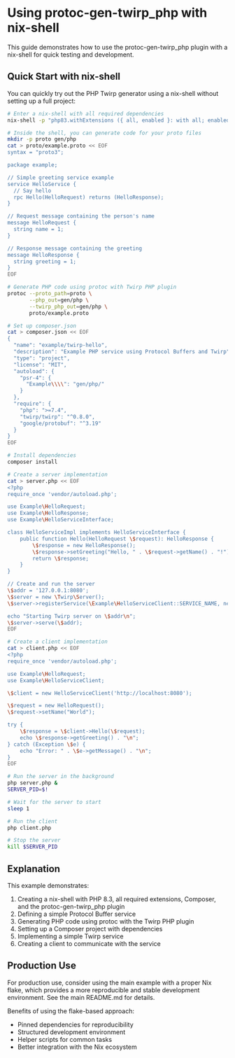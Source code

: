 # Using protoc-gen-twirp_php with nix-shell

This guide demonstrates how to use the protoc-gen-twirp_php plugin with a nix-shell for quick testing and development.

## Quick Start with nix-shell

You can quickly try out the PHP Twirp generator using a nix-shell without setting up a full project:

```bash
# Enter a nix-shell with all required dependencies
nix-shell -p "php83.withExtensions ({ all, enabled }: with all; enabled ++ [ curl mbstring tokenizer xml ctype fileinfo json pdo dom ])" php83.packages.composer protobuf protoc-gen-twirp_php

# Inside the shell, you can generate code for your proto files
mkdir -p proto gen/php
cat > proto/example.proto << EOF
syntax = "proto3";

package example;

// Simple greeting service example
service HelloService {
  // Say hello
  rpc Hello(HelloRequest) returns (HelloResponse);
}

// Request message containing the person's name
message HelloRequest {
  string name = 1;
}

// Response message containing the greeting
message HelloResponse {
  string greeting = 1;
}
EOF

# Generate PHP code using protoc with Twirp PHP plugin
protoc --proto_path=proto \
       --php_out=gen/php \
       --twirp_php_out=gen/php \
       proto/example.proto

# Set up composer.json
cat > composer.json << EOF
{
  "name": "example/twirp-hello",
  "description": "Example PHP service using Protocol Buffers and Twirp",
  "type": "project",
  "license": "MIT",
  "autoload": {
    "psr-4": {
      "Example\\\\": "gen/php/"
    }
  },
  "require": {
    "php": ">=7.4",
    "twirp/twirp": "^0.8.0",
    "google/protobuf": "^3.19"
  }
}
EOF

# Install dependencies
composer install

# Create a server implementation
cat > server.php << EOF
<?php
require_once 'vendor/autoload.php';

use Example\HelloRequest;
use Example\HelloResponse;
use Example\HelloServiceInterface;

class HelloServiceImpl implements HelloServiceInterface {
    public function Hello(HelloRequest \$request): HelloResponse {
        \$response = new HelloResponse();
        \$response->setGreeting("Hello, " . \$request->getName() . "!");
        return \$response;
    }
}

// Create and run the server
\$addr = '127.0.0.1:8080';
\$server = new \Twirp\Server();
\$server->registerService(\Example\HelloServiceClient::SERVICE_NAME, new HelloServiceImpl());

echo "Starting Twirp server on \$addr\n";
\$server->serve(\$addr);
EOF

# Create a client implementation
cat > client.php << EOF
<?php
require_once 'vendor/autoload.php';

use Example\HelloRequest;
use Example\HelloServiceClient;

\$client = new HelloServiceClient('http://localhost:8080');

\$request = new HelloRequest();
\$request->setName("World");

try {
    \$response = \$client->Hello(\$request);
    echo \$response->getGreeting() . "\n";
} catch (Exception \$e) {
    echo "Error: " . \$e->getMessage() . "\n";
}
EOF

# Run the server in the background
php server.php &
SERVER_PID=$!

# Wait for the server to start
sleep 1

# Run the client
php client.php

# Stop the server
kill $SERVER_PID
```

## Explanation

This example demonstrates:

1. Creating a nix-shell with PHP 8.3, all required extensions, Composer, and the protoc-gen-twirp_php plugin
2. Defining a simple Protocol Buffer service
3. Generating PHP code using protoc with the Twirp PHP plugin
4. Setting up a Composer project with dependencies
5. Implementing a simple Twirp service
6. Creating a client to communicate with the service

## Production Use

For production use, consider using the main example with a proper Nix flake, which provides a more reproducible and stable development environment. See the main README.md for details.

Benefits of using the flake-based approach:
- Pinned dependencies for reproducibility
- Structured development environment
- Helper scripts for common tasks
- Better integration with the Nix ecosystem
